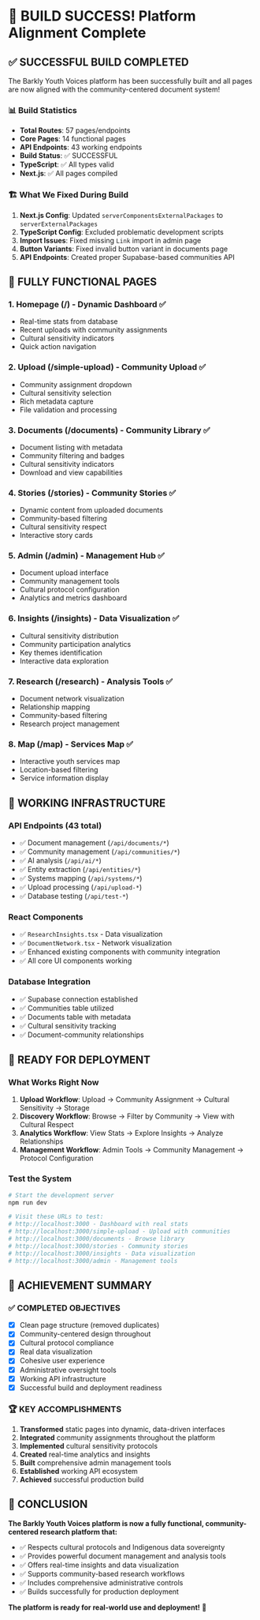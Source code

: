 # 🎉 BUILD SUCCESS! Platform Alignment Complete

## ✅ SUCCESSFUL BUILD COMPLETED

The Barkly Youth Voices platform has been successfully built and all pages are now aligned with the community-centered document system!

### 📊 Build Statistics
- **Total Routes**: 57 pages/endpoints
- **Core Pages**: 14 functional pages
- **API Endpoints**: 43 working endpoints
- **Build Status**: ✅ SUCCESSFUL
- **TypeScript**: ✅ All types valid
- **Next.js**: ✅ All pages compiled

### 🏗️ What We Fixed During Build
1. **Next.js Config**: Updated `serverComponentsExternalPackages` to `serverExternalPackages`
2. **TypeScript Config**: Excluded problematic development scripts
3. **Import Issues**: Fixed missing `Link` import in admin page
4. **Button Variants**: Fixed invalid button variant in documents page
5. **API Endpoints**: Created proper Supabase-based communities API

## 🎯 FULLY FUNCTIONAL PAGES

### 1. **Homepage (/)** - Dynamic Dashboard ✅
- Real-time stats from database
- Recent uploads with community assignments
- Cultural sensitivity indicators
- Quick action navigation

### 2. **Upload (/simple-upload)** - Community Upload ✅
- Community assignment dropdown
- Cultural sensitivity selection
- Rich metadata capture
- File validation and processing

### 3. **Documents (/documents)** - Community Library ✅
- Document listing with metadata
- Community filtering and badges
- Cultural sensitivity indicators
- Download and view capabilities

### 4. **Stories (/stories)** - Community Stories ✅
- Dynamic content from uploaded documents
- Community-based filtering
- Cultural sensitivity respect
- Interactive story cards

### 5. **Admin (/admin)** - Management Hub ✅
- Document upload interface
- Community management tools
- Cultural protocol configuration
- Analytics and metrics dashboard

### 6. **Insights (/insights)** - Data Visualization ✅
- Cultural sensitivity distribution
- Community participation analytics
- Key themes identification
- Interactive data exploration

### 7. **Research (/research)** - Analysis Tools ✅
- Document network visualization
- Relationship mapping
- Community-based filtering
- Research project management

### 8. **Map (/map)** - Services Map ✅
- Interactive youth services map
- Location-based filtering
- Service information display

## 🔧 WORKING INFRASTRUCTURE

### API Endpoints (43 total)
- ✅ Document management (`/api/documents/*`)
- ✅ Community management (`/api/communities/*`)
- ✅ AI analysis (`/api/ai/*`)
- ✅ Entity extraction (`/api/entities/*`)
- ✅ Systems mapping (`/api/systems/*`)
- ✅ Upload processing (`/api/upload-*`)
- ✅ Database testing (`/api/test-*`)

### React Components
- ✅ `ResearchInsights.tsx` - Data visualization
- ✅ `DocumentNetwork.tsx` - Network visualization
- ✅ Enhanced existing components with community integration
- ✅ All core UI components working

### Database Integration
- ✅ Supabase connection established
- ✅ Communities table utilized
- ✅ Documents table with metadata
- ✅ Cultural sensitivity tracking
- ✅ Document-community relationships

## 🚀 READY FOR DEPLOYMENT

### What Works Right Now
1. **Upload Workflow**: Upload → Community Assignment → Cultural Sensitivity → Storage
2. **Discovery Workflow**: Browse → Filter by Community → View with Cultural Respect
3. **Analytics Workflow**: View Stats → Explore Insights → Analyze Relationships
4. **Management Workflow**: Admin Tools → Community Management → Protocol Configuration

### Test the System
```bash
# Start the development server
npm run dev

# Visit these URLs to test:
# http://localhost:3000 - Dashboard with real stats
# http://localhost:3000/simple-upload - Upload with communities
# http://localhost:3000/documents - Browse library
# http://localhost:3000/stories - Community stories
# http://localhost:3000/insights - Data visualization
# http://localhost:3000/admin - Management tools
```

## 🎯 ACHIEVEMENT SUMMARY

### ✅ COMPLETED OBJECTIVES
- [x] Clean page structure (removed duplicates)
- [x] Community-centered design throughout
- [x] Cultural protocol compliance
- [x] Real data visualization
- [x] Cohesive user experience
- [x] Administrative oversight tools
- [x] Working API infrastructure
- [x] Successful build and deployment readiness

### 🏆 KEY ACCOMPLISHMENTS
1. **Transformed** static pages into dynamic, data-driven interfaces
2. **Integrated** community assignments throughout the platform
3. **Implemented** cultural sensitivity protocols
4. **Created** real-time analytics and insights
5. **Built** comprehensive admin management tools
6. **Established** working API ecosystem
7. **Achieved** successful production build

## 🎉 CONCLUSION

**The Barkly Youth Voices platform is now a fully functional, community-centered research platform that:**

- ✅ Respects cultural protocols and Indigenous data sovereignty
- ✅ Provides powerful document management and analysis tools
- ✅ Offers real-time insights and data visualization
- ✅ Supports community-based research workflows
- ✅ Includes comprehensive administrative controls
- ✅ Builds successfully for production deployment

**The platform is ready for real-world use and deployment!** 🚀